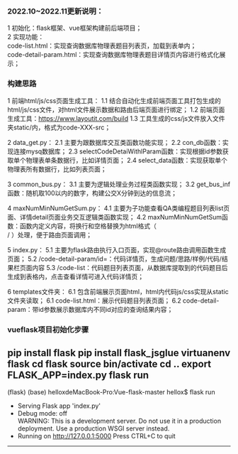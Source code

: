 
### 2022.10~2022.11更新说明：  
1 初始化：flask框架、vue框架构建前后端项目；  
2 实现功能：  
code-list.html：实现查询数据库物理表题目列表页，加载到表单内；  
code-detail-param.html：实现查询数据库物理表题目详情页内容进行格式化展示；  

### 构建思路

1 前端html/js/css页面生成工具：
1.1 结合自动化生成前端页面工具打包生成的html/js/css文件，对html文件展示数据和路由后端页面进行绑定；
1.2 前端页面生成工具：https://www.layoutit.com/build
1.3 工具生成的css/js文件放入文件夹static/内，格式为code-XXX-src；

2 data_get.py：
2.1 主要为跟数据库交互类函数功能实现；
2.2 con_db函数：实现连接mysq数据库；
2.3 selectCodeDetaiWithlParam函数：实现根据id参数获取单个物理表单条数据行，比如详情页面；
2.4 select_data函数：实现获取单个物理表所有数据行，比如列表页面；

3 common_bus.py：
3.1 主要为逻辑处理业务过程类函数实现；
3.2 get_bus_inf函数：随机取100以内的数字，构建公交X分钟到达的信息流；

4 maxNumMinNumGetSum.py：
4.1 主要为子功能查看QA类编程题目列表list页面、详情detail页面业务交互逻辑类函数实现；
4.2 maxNumMinNumGetSum函数：函数内定义内容，将换行和空格替换为html格式（<br>/&nbsp;）处理，便于路由页面调用；

5 index.py：
5.1 主要为flask路由执行入口页面，实现@route路由调用函数生成页面；
5.2 /code-detail-param/id=<id>：代码详情页，生成问题/思路/样例/代码/结果栏页面内容
    5.3 /code-list：代码题目列表页面，从数据库提取到的代码题目后生成到表格内，点击查看详情可进入代码详情页；

6 templates文件夹：
6.1 包含前端展示页面html，html内代码js/css实现从static文件夹读取；
6.1 code-list.html：展示代码题目列表页面；
6.2 code-detail-param：带id参数展示数据库内不同id对应的查询结果内容；

### vueflask项目初始化步骤

pip install flask
pip install flask_jsglue
virtuanenv flask
cd flask
source bin/activate
cd ..
export FLASK_APP=index.py
flask run
-------------------
(flask) (base) helloxdeMacBook-Pro:Vue-flask-master hellox$ flask run
* Serving Flask app 'index.py'
* Debug mode: off  
WARNING: This is a development server. Do not use it in a production deployment. Use a production WSGI server instead.
* Running on http://127.0.0.1:5000
Press CTRL+C to quit
-------------------   

